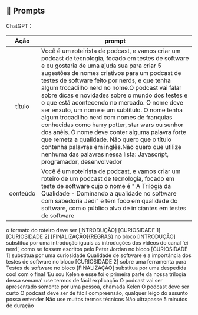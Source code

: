 ## 🧠 Prompts


ChatGPT：

|   Ação   | prompt                                                                                                                                                                                                                                                                         |
| :------: | ------------------------------------------------------------------------------------------------------------------------------------------------------------------------------------------------------------------------------------------------------------------------------ |
|  título  | Você é um roteirista de podcast, e vamos criar um podcast de tecnologia, focado em testes de software e eu gostaria de uma ajuda sua para criar 5 sugestões de nomes criativos para um podcast de testes de software feito por nerds, e que tenha algum trocadilho nerd no nome.O podcast vai falar sobre dicas e novidades sobre o mundo dos testes e o que está acontecendo no mercado. O nome deve ser enxuto, um nome e um subtítulo. O nome tenha algum trocadilho nerd com nomes de franquias conhecidas como harry potter, star wars ou senhor dos anéis. O nome deve conter alguma palavra forte que remeta a qualidade. Não quero que o título contenha palavras em inglês.Não quero que utilize nenhuma das palavras nessa lista: Javascript, programador, desenvolvedor                                                   
| conteúdo | Você é um roteirista de podcast, e vamos criar um roteiro de um podcast de tecnologia, focado em teste de software cujo o nome é " A Trilogia da Qualidade - Dominando a qualidade no software com sabedoria Jedi" e tem foco em qualidade do software, com o público alvo de iniciantes em testes de software
o formato do roteiro deve ser [INTRODUÇÃO] [CURIOSIDADE 1] [CURIOSIDADE 2] [FINALIZAÇÃO]{REGRAS}
no bloco [INTRODUÇÃO] substitua por uma introdução iguais as introduções dos vídeos do canal 'ei nerd', como se fossem escritos pelo Peter Jordan
no bloco [CURIOSIDADE 1] substitua por uma curiosidade Qualidade de software e a importância dos testes de software
no bloco [CURIOSIDADE 2] sobre uma ferramenta para Testes de software
no bloco [FINALIZAÇÃO] substitua por uma despedida cool com o final 'Eu sou Kelen e esse foi o primeira parte da nossa trilogia dessa semana'
use termos de fácil explicação
O podcast vai ser apresentado somente por uma pessoa, chamada Kelen
O podcast deve ser curto
O podcast deve ser de fácil compreensão, qualquer leigo do assunto possa entender
Não use muitos termos técnicos
Não ultrapasse 5 minutos de duração


